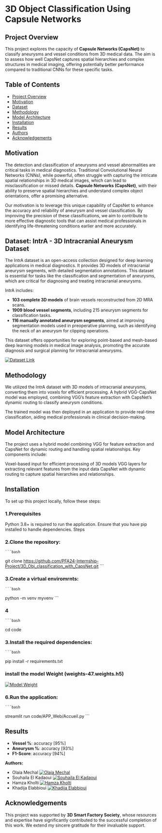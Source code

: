 #  3D Object Classification Using Capsule Networks
 ## Project Overview
This project explores the capacity of **Capsule Networks (CapsNet)** to classify aneurysms and vessel conditions from 3D medical data. The aim is to assess how well CapsNet captures spatial hierarchies and complex structures in medical imaging, offering potentially better performance compared to traditional CNNs for these specific tasks.

## Table of Contents
- [Project Overview](#project-overview)
- [Motivation](#motivation)
- [Dataset](#dataset)
- [Methodology](#methodology)
- [Model Architecture](#modelArchitecture)
- [Installation](#installation)
- [Results](#results)
- [Authors](#authors)
- [Acknowledgements](#acknowledgements)
## Motivation

The detection and classification of aneurysms and vessel abnormalities are critical tasks in medical diagnostics. Traditional Convolutional Neural Networks (CNNs), while powerful, often struggle with capturing the intricate spatial relationships in 3D medical images, which can lead to misclassification or missed details. **Capsule Networks (CapsNet)**, with their ability to preserve spatial hierarchies and understand complex object orientations, offer a promising alternative. 

Our motivation is to leverage this unique capability of CapsNet to enhance the accuracy and reliability of aneurysm and vessel classification. By improving the precision of these classifications, we aim to contribute to more effective diagnostic tools that can assist medical professionals in identifying life-threatening conditions earlier and more accurately.

## Dataset: IntrA - 3D Intracranial Aneurysm Dataset

The IntrA dataset is an open-access collection designed for deep learning applications in medical diagnostics. It provides 3D models of intracranial aneurysm segments, with detailed segmentation annotations. This dataset is essential for tasks like the classification and segmentation of aneurysms, which are critical for diagnosing and treating intracranial aneurysms. 

IntrA includes:
- **103 complete 3D models** of brain vessels reconstructed from 2D MRA scans.
- **1909 blood vessel segments**, including 215 aneurysm segments for classification tasks.
- **116 manually annotated aneurysm segments**, aimed at improving segmentation models used in preoperative planning, such as identifying the neck of an aneurysm for clipping operations.

This dataset offers opportunities for exploring point-based and mesh-based deep learning models in medical image analysis, promoting the accurate diagnosis and surgical planning for intracranial aneurysms.

[![Dataset Link](https://img.shields.io/badge/pycaw-Documentation-FF0000?style=for-the-badge&logo=python&logoColor=white)]()

## Methodology
We utilized the IntrA dataset with 3D models of intracranial aneurysms, converting them into voxels for efficient processing. A hybrid VGG-CapsNet model was employed, combining VGG’s feature extraction with CapsNet’s dynamic routing to classify aneurysm conditions.

The trained model was then deployed in an application to provide real-time classification, aiding medical professionals in clinical decision-making.

## Model Architecture
The project uses a hybrid model combining VGG for feature extraction and CapsNet for dynamic routing and handling spatial relationships. Key components include:

Voxel-based input for efficient processing of 3D models
VGG layers for extracting relevant features from the input data
CapsNet with dynamic routing to capture spatial hierarchies and relationships.

## Installation
To set up this project locally, follow these steps:

### 1.Prerequisites
Python 3.8+ is required to run the application.
Ensure that you have pip installed to handle dependencies.
Steps
### 2.Clone the repository:
    ```bash
git clone https://github.com/PFA24-Internship-Project/3D_Obj_classification_with_CapsNet.git
    ```

### 3.Create a virtual enviromrnts:
    ```bash
python -m venv myvenv
    ```
    
### 4
    ```bash
cd code


### 3.Install the required dependencies:
    ```bash
pip install -r requirements.txt

### install the model Weight (weights-47.weights.h5)
[![Model Weight](https://img.shields.io/badge/pycaw-Documentation-FF0000?style=for-the-badge&logo=python&logoColor=white)](https://drive.google.com/drive/folders/1u9EOpJ6-FmmAHKbMYMqR_gtGmcFWhLxB)

### 6.Run the application:
    ```bash
streamlit run code/APP_Web/Accueil.py
    ```

## Results
- **Vessel %**: accuracy [95%] 
- **Aneurysm %**: accuracy [93%]   
- **F1-Score**: accuracy [94%]

**Authors:**  
- Olaia Mechal [![Olaia Mechal](https://img.shields.io/badge/LinkedIn-0077B5?style=for-the-badge&logo=linkedin&logoColor=white)](linkedin.com/in/olaia-mechal-82509b261)
- Souhaila El Kadaoui [![Souhaila El Kadaoui](https://img.shields.io/badge/LinkedIn-0077B5?style=for-the-badge&logo=linkedin&logoColor=white)](http://linkedin.com/in/souhaila-elkadaoui-0b0397236) 
-  Hamza Kholti [![Hamza Kholti](https://img.shields.io/badge/LinkedIn-0077B5?style=for-the-badge&logo=linkedin&logoColor=white)](www.linkedin.com/in/hamza-kholti-075288209) 
- Khadija Elabbioui [![Khadija Elabbioui](https://img.shields.io/badge/LinkedIn-0077B5?style=for-the-badge&logo=linkedin&logoColor=white)](linkedin.com/in/khadija-elabbioui-308499216)

## Acknowledgements
This project was supported by **3D Smart Factory Society**, whose resources and expertise have significantly contributed to the successful completion of this work. We extend my sincere gratitude for their invaluable support.




